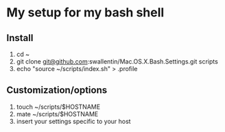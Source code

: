 # My setup for my bash shell

## Install
1. cd ~
2. git clone git@github.com:swallentin/Mac.OS.X.Bash.Settings.git scripts
3. echo "source ~/scripts/index.sh" > .profile

## Customization/options
1. touch ~/scripts/$HOSTNAME
2. mate ~/scripts/$HOSTNAME
3. insert your settings specific to your host
